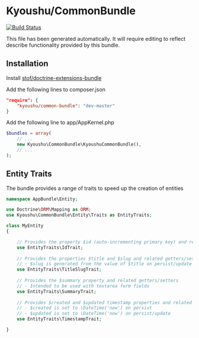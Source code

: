 # Kyoushu/CommonBundle

[![Build Status](https://travis-ci.org/Kyoushu/CommonBundle.svg)](https://travis-ci.org/Kyoushu/CommonBundle)

This file has been generated automatically. It will require editing to reflect describe functionality provided by this bundle.

## Installation

Install [stof/doctrine-extensions-bundle](https://packagist.org/packages/stof/doctrine-extensions-bundle)

Add the following lines to composer.json

```json
"require": {
    "kyoushu/common-bundle": "dev-master"
}
```
    
Add the following line to app/AppKernel.php

```php
$bundles = array(
    // ...
    new Kyoushu\CommonBundle\KyoushuCommonBundle(),
    // ...
);
```
    
## Entity Traits

The bundle provides a range of traits to speed up the creation of entities

```php
namespace AppBundle\Entity;

use Doctrine\ORM\Mapping as ORM;
use Kyoushu\CommonBundle\Entity\Traits as EntityTraits;

class MyEntity
{

    // Provides the property $id (auto-incrementing primary key) and related getter
    use EntityTraits\IdTrait;
    
    // Provides the properties $title and $slug and related getters/setters
    // - $slug is generated from the value of $title on persist/update
    use EntityTraits\TitleSlugTrait;
    
    // Provides the $summary property and related getters/setters
    // - Intended to be used with textarea form fields
    use EntityTraits\SummaryTrait;
    
    // Provides $created and $updated timestamp properties and related getters/setters
    // - $created is set to \DateTime('now') on persist
    // - $updated is set to \DateTime('now') on persist/update
    use EntityTraits\TimestampTrait;

}
```